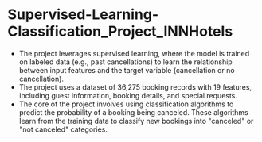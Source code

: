 # Supervised-Learning-Classification_Project_INNHotels

* The project leverages supervised learning, where the model is trained on labeled data (e.g., past cancellations) to learn the relationship between input features and the target variable (cancellation or no cancellation).
* The project uses a dataset of 36,275 booking records with 19 features, including guest information, booking details, and special requests.
* The core of the project involves using classification algorithms to predict the probability of a booking being canceled. These algorithms learn from the training data to classify new bookings into "canceled" or "not canceled" categories.

